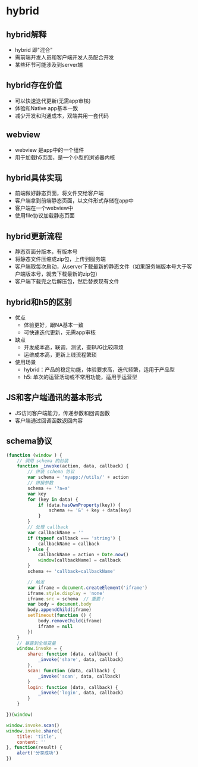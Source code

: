 # hybrid

## hybrid解释

- hybrid 即"混合"
- 需前端开发人员和客户端开发人员配合开发
- 某些环节可能涉及到server端

## hybrid存在价值

- 可以快速迭代更新(无需app审核)
- 体验和Native app基本一致
- 减少开发和沟通成本，双端共用一套代码

## webview

- webview 是app中的一个组件
- 用于加载h5页面，是一个小型的浏览器内核

## hybrid具体实现

- 前端做好静态页面，将文件交给客户端
- 客户端拿到前端静态页面，以文件形式存储在app中
- 客户端在一个webview中
- 使用file协议加载静态页面

## hybrid更新流程

- 静态页面分版本，有版本号
- 将静态文件压缩成zip包，上传到服务端
- 客户端取每次启动，从server下载最新的静态文件（如果服务端版本号大于客户端版本号，就去下载最新的zip包）
- 客户端下载完之后解压包，然后替换现有文件

## hybrid和h5的区别

- 优点
  - 体验更好，跟NA基本一致
  - 可快速迭代更新，无需app审核
- 缺点
  - 开发成本高，联调，测试，查BUG比较麻烦
  - 运维成本高，更新上线流程繁琐
- 使用场景
  - hybrid：产品的稳定功能，体验要求高，迭代频繁，适用于产品型
  - h5: 单次的运营活动或不常用功能，适用于运营型

## JS和客户端通讯的基本形式

- JS访问客户端能力，传递参数和回调函数
- 客户端通过回调函数返回内容

## schema协议

``` javascript
(function (window ) {
    // 调用 schema 的封装
    function _invoke(action, data, callback) {
        // 拼装 schema 协议
        var schema = 'myapp://utils/' + action
        // 拼接参数
        schema += '?a=a'
        var key
        for (key in data) {
            if (data.hasOwnProperty(key)) {
                schema += '&' + key + data[key]
            }
        }
        // 处理 callback
        var callbackName = ''
        if (typeof callback === 'string') {
            callbackName = callback
        } else {
            callbackName = action + Date.now()
            window[callbackName] = callback
        }
        schema += 'callback=callbackName'

        // 触发
        var iframe = document.createElement('iframe')
        iframe.style.display = 'none'
        iframe.src = schema  // 重要！
        var body = document.body
        body.appendChild(iframe)
        setTimeout(function () {
            body.removeChild(iframe)
            iframe = null
        })
    }
    // 暴露到全局变量
    window.invoke = {
        share: function (data, callback) {
            _invoke('share', data, callback)
        },
        scan: function (data, callback) {
            _invoke('scan', data, callback)
        }
        login: function (data, callback) {
            _invoke('login', data, callback)
        }
    }

})(window)

window.invoke.scan()
window.invoke.share({
    title: 'title',
    content: ''
}, function(result) {
    alert('分享成功')
})
```